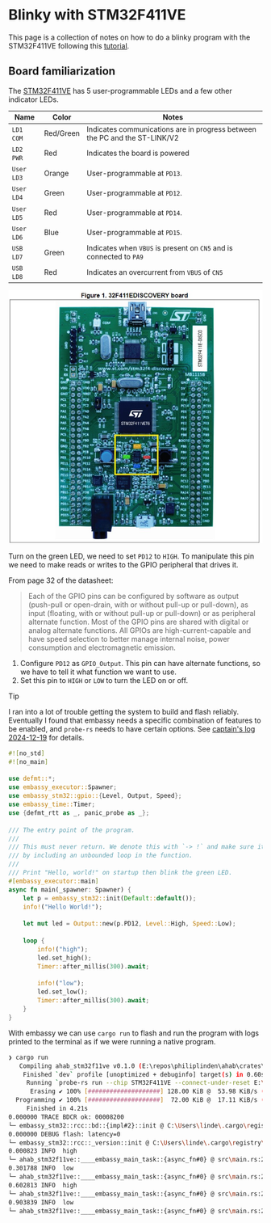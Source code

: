 # Blinky with STM32F411VE

This page is a collection of notes on how to do a blinky program with the
STM32F411VE following this
[tutorial](https://www.youtube.com/watch?v=A9wvA_S6m7Y).

## Board familiarization

The [STM32F411VE](https://www.st.com/resource/en/datasheet/stm32f411ve.pdf) has
5 user-programmable LEDs and a few other indicator LEDs.

| Name       | Color     | Notes                                                                      |
| ---------- | --------- | -------------------------------------------------------------------------- |
| `LD1  COM` | Red/Green | Indicates communications are in progress between the PC and the ST-LINK/V2 |
| `LD2  PWR` | Red       | Indicates the board is powered                                             |
| `User LD3` | Orange    | User-programmable at `PD13`.                                               |
| `User LD4` | Green     | User-programmable at `PD12`.                                               |
| `User LD5` | Red       | User-programmable at `PD14`.                                               |
| `User LD6` | Blue      | User-programmable at `PD15`.                                               |
| `USB  LD7` | Green     | Indicates when `VBUS` is present on `CN5` and is connected to `PA9`        |
| `USB  LD8` | Red       | Indicates an overcurrent from `VBUS` of `CN5`                              |

![LEDs](_assets/stm32f411ve-led-locations.jpg)

Turn on the green LED, we need to set `PD12` to `HIGH`. To manipulate this pin
we need to make reads or writes to the GPIO peripheral that drives it.

From page 32 of the datasheet:

> Each of the GPIO pins can be configured by software as output (push-pull or
> open-drain, with or without pull-up or pull-down), as input (floating, with or
> without pull-up or pull-down) or as peripheral alternate function. Most of the
> GPIO pins are shared with digital or analog alternate functions. All GPIOs are
> high-current-capable and have speed selection to better manage internal noise,
> power consumption and electromagnetic emission.

1. Configure `PD12` as `GPIO_Output`. This pin can have alternate functions, so
   we have to tell it what function we want to use.
2. Set this pin to `HIGH` or `LOW` to turn the LED on or off.

> [!TIP]
>
> I ran into a lot of trouble getting the system to build and flash reliably.
> Eventually I found that embassy needs a specific combination of features to
> be enabled, and `probe-rs` needs to have certain options. See
> [captain's log 2024-12-19](../captains-log/index.md#2024-12-19) for details.

```rust
#![no_std]
#![no_main]

use defmt::*;
use embassy_executor::Spawner;
use embassy_stm32::gpio::{Level, Output, Speed};
use embassy_time::Timer;
use {defmt_rtt as _, panic_probe as _};

/// The entry point of the program.
///
/// This must never return. We denote this with `-> !` and make sure it happens
/// by including an unbounded loop in the function.
///
/// Print "Hello, world!" on startup then blink the green LED.
#[embassy_executor::main]
async fn main(_spawner: Spawner) {
    let p = embassy_stm32::init(Default::default());
    info!("Hello World!");

    let mut led = Output::new(p.PD12, Level::High, Speed::Low);

    loop {
        info!("high");
        led.set_high();
        Timer::after_millis(300).await;

        info!("low");
        led.set_low();
        Timer::after_millis(300).await;
    }
}
```

With embassy we can use `cargo run` to flash and run the program with logs
printed to the terminal as if we were running a native program.

```sh
❯ cargo run
   Compiling ahab_stm32f11ve v0.1.0 (E:\repos\philiplinden\ahab\crates\ahab_stm32f11ve)
    Finished `dev` profile [unoptimized + debuginfo] target(s) in 0.60s
     Running `probe-rs run --chip STM32F411VE --connect-under-reset E:\repos\philiplinden\ahab\target\thumbv7em-none-eabihf\debug\ahab_stm32f11ve`
      Erasing ✔ 100% [####################] 128.00 KiB @  53.98 KiB/s (took 2s)
  Programming ✔ 100% [####################]  72.00 KiB @  17.11 KiB/s (took 4s)
     Finished in 4.21s
0.000000 TRACE BDCR ok: 00008200
└─ embassy_stm32::rcc::bd::{impl#2}::init @ C:\Users\linde\.cargo\registry\src\index.crates.io-1949cf8c6b5b557f\embassy-stm32-0.1.0\src\fmt.rs:117
0.000000 DEBUG flash: latency=0
└─ embassy_stm32::rcc::_version::init @ C:\Users\linde\.cargo\registry\src\index.crates.io-1949cf8c6b5b557f\embassy-stm32-0.1.0\src\fmt.rs:130
0.000823 INFO  high
└─ ahab_stm32f11ve::____embassy_main_task::{async_fn#0} @ src\main.rs:24
0.301788 INFO  low
└─ ahab_stm32f11ve::____embassy_main_task::{async_fn#0} @ src\main.rs:28
0.602813 INFO  high
└─ ahab_stm32f11ve::____embassy_main_task::{async_fn#0} @ src\main.rs:24
0.903839 INFO  low
└─ ahab_stm32f11ve::____embassy_main_task::{async_fn#0} @ src\main.rs:28
```
